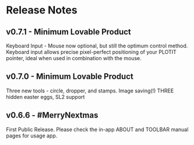 # Release Notes

## v0.7.1 - Minimum Lovable Product
Keyboard Input - Mouse now optional, but still the optimum control method. Keyboard input allows precise pixel-perfect positioning of your PLOTIT pointer, ideal when used in combination with the mouse.
 
## v0.7.0 - Minimum Lovable Product
Three new tools - circle, dropper, and stamps.
Image saving(!)
THREE hidden easter eggs, SL2 support

## v0.6.6 - #MerryNextmas

First Public Release.  Please check the in-app
ABOUT and TOOLBAR manual pages for usage app.
